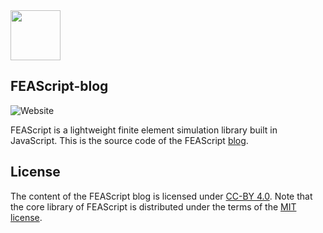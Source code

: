 <img src="https://feascript.github.io/FEAScript-website/assets/FEAScriptLogo.png" width="80">

## FEAScript-blog

![Website](https://img.shields.io/website?url=https%3A%2F%2Fblog.feascript.com%2F&label=blog)

FEAScript is a lightweight finite element simulation library built in JavaScript. This is the source code of the FEAScript <a href="https://blog.feascript.com/" target="_blank">blog</a>.

## License

The content of the FEAScript blog is licensed under <a href="https://github.com/FEAScript/FEAScript-website/blob/main/LICENSE" target="_blank">CC-BY 4.0</a>. Note that the core library of FEAScript is distributed under the terms of the <a href="https://github.com/FEAScript/FEAScript-core/blob/main/LICENSE" target="_blank">MIT license</a>.
